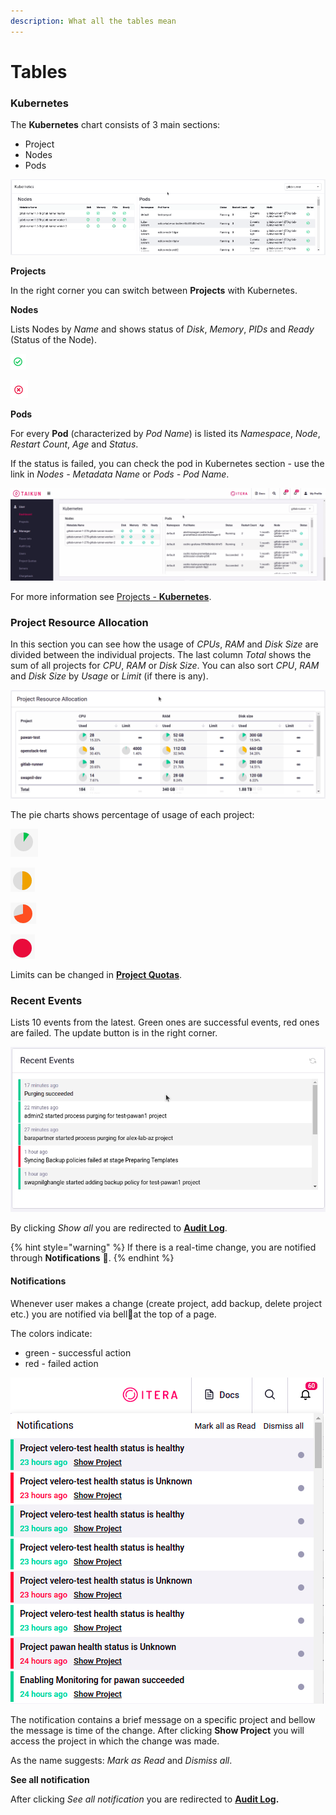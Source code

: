 ```yaml
---
description: What all the tables mean
---
```


# Tables

### Kubernetes

The **Kubernetes** chart consists of 3 main sections:

* Project
* Nodes
* Pods

![Fig. 1: Kubernetes](<../../.gitbook/assets/k8s (1).gif>)

**Projects**

In the right corner you can switch between **Projects** with Kubernetes.

**Nodes**

Lists Nodes by _Name_ and shows status of _Disk_, _Memory_, _PIDs_ and _Ready_ (Status of the Node).

![Status: working](../../.gitbook/assets/tick-right.png)

![Status: not working](../../.gitbook/assets/tick-wrong.png)

**Pods**

For every **Pod** (characterized by _Pod Name_) is listed its _Namespace_, _Node_, _Restart_ _Count_, _Age_ and _Status_.



If the status is failed, you can check the pod in Kubernetes section - use the link in _Nodes - Metadata Name_ or _Pods - Pod Name_.



![Fig. 2: Node/Pod failure](<../../.gitbook/assets/kubernetes--redirect (1).gif>)



For more information see [Projects - **Kubernetes**](https://itera.gitbook.io/taikun/user-guide-1/partner/projects/kubernetes).



### Project Resource Allocation

In this section you can see how the usage of _CPUs_, _RAM_ and _Disk_ _Size_ are divided between the individual projects. The last column _Total_ shows the sum of all projects for _CPU_, _RAM_ or _Disk Size_. You can also sort _CPU_, _RAM_ and _Disk Size_  by _Usage_ or _Limit_ (if there is any).

![Fig. 3: Project Resource Allocation](<../../.gitbook/assets/resource allocation.gif>)

The pie charts shows percentage of usage of each project:

![Green - small usage](../../.gitbook/assets/green.png)

![Yellow - normal usage](../../.gitbook/assets/yellow.png)

![Orange - higher usage](<../../.gitbook/assets/orange (1).png>)

![Red - full usage](../../.gitbook/assets/red.png)

Limits can be changed in [**Project Quotas**](https://itera.gitbook.io/taikun/user-guide-1/partner/project-quotas).



### Recent Events

Lists 10 events from the latest. Green ones are successful events, red ones are failed. The update button is in the right corner.

![Fig. 4: Recent Events](<../../.gitbook/assets/recent events.gif.gif>)

By clicking _Show all_ you are redirected to [**Audit Log**](https://itera.gitbook.io/taikun/user-guide-1/partner/audit-log).



{% hint style="warning" %}
If there is a real-time change, you are notified through **Notifications** :bell:.&#x20;
{% endhint %}



#### Notifications

Whenever user makes a change (create project, add backup, delete project etc.) you are notified via bell:bell:at the top of a page.

The colors indicate:

* green - successful action
* red - failed action

![Fig. 5: Notification details](../../.gitbook/assets/notification.png)

The notification contains a brief message on a specific project and bellow the message is time of the change. After clicking **Show Project** you will access the project in which the change was made.

As the name suggests: _Mark as Read_ and _Dismiss all_.

**See all notification**

After clicking _See all notification_ you are redirected to [**Audit Log**](https://itera.gitbook.io/taikun/user-guide-1/partner/audit-log)**.**
